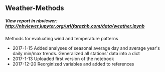 ## Weather-Methods

##### View report in nbviewer: http://nbviewer.jupyter.org/url/farazhb.com/data/weather.ipynb

Methods for evaluating wind and temperature patterns

- 2017-1-15   Added analyses of seasonal average day and average year's daily min/max trends. Generalized all stations' data into a dict
- 2017-1-13   Uploaded first version of the notebook
- 2017-12-20  Reorginized variables and added to references
